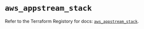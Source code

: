 # `aws_appstream_stack`

Refer to the Terraform Registory for docs: [`aws_appstream_stack`](https://registry.terraform.io/providers/hashicorp/aws/5.12.0/docs/resources/appstream_stack).
